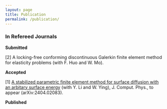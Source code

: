 ```yaml
---
layout: page
title: Publication
permalink: /publication/
---
```

### In Refereed Journals<br>

**Submitted**

[2] A locking-free conforming discontinuous Galerkin finite element method for elasticity problems (with F. Huo and W. Mo).

**Accepted**

[1] [A stabilized parametric finite element method for surface diffusion with an arbitary surface energy](https://doi.org/10.1016/j.jcp.2024.113605) (with Y. Li and W. Ying), J. Comput. Phys., to appear (arXiv:2404.02083).

**Published**


